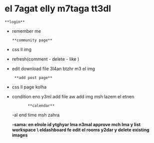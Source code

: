 # el 7agat elly m7taga tt3dl 
    **login**
- remember me

      **community page**
- css ll img

- refresh(comment - delete - like )

- edit download file 3l4an btzhr m3 el img

       **add post page**

- css ll page kolha

- condition eno y3ml add file aw add img msh lazem el etnen

             **calendar**

  -al end time msh zahra

  **-sama: en elrole id ytghyar lma n3mal approve mch lma y list workspace \ eldashboard fe edit el rooms y2dar y delete existing images**

